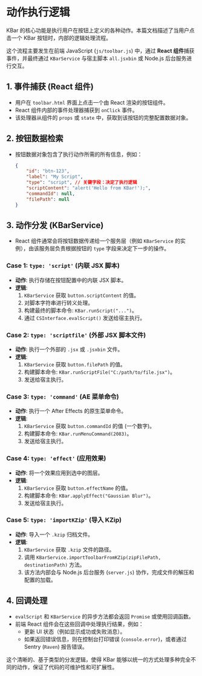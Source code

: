 # 动作执行逻辑

KBar 的核心功能是执行用户在按钮上定义的各种动作。本篇文档描述了当用户点击一个 KBar 按钮时，内部的逻辑处理流程。

这个流程主要发生在前端 JavaScript (`js/toolbar.js`) 中，通过 **React 组件**捕获事件，并最终通过 `KBarService` 与宿主脚本 `all.jsxbin` 或 Node.js 后台服务进行交互。

## 1. 事件捕获 (React 组件)

*   用户在 `toolbar.html` 界面上点击一个由 React 渲染的按钮组件。
*   React 组件内部的事件处理器捕获到 `onClick` 事件。
*   该处理器从组件的 `props` 或 `state` 中，获取到该按钮的完整配置数据对象。

## 2. 按钮数据检索

*   按钮数据对象包含了执行动作所需的所有信息，例如：
    ```json
    {
        "id": "btn-123",
        "label": "My Script",
        "type": "script", // 关键字段：决定了执行逻辑
        "scriptContent": "alert('Hello from KBar!');",
        "commandId": null,
        "filePath": null
    }
    ```

## 3. 动作分发 (KBarService)

*   React 组件通常会将按钮数据传递给一个服务层（例如 `KBarService` 的实例），由该服务层负责根据按钮的 `type` 字段来决定下一步的操作。

### Case 1: `type: 'script'` (内联 JSX 脚本)
*   **动作**: 执行存储在按钮配置中的内联 JSX 脚本。
*   **逻辑**:
    1.  `KBarService` 获取 `button.scriptContent` 的值。
    2.  对脚本字符串进行转义处理。
    3.  构建最终的脚本命令: `KBar.runScript("...")`。
    4.  通过 `CSInterface.evalScript()` 发送给宿主执行。

### Case 2: `type: 'scriptfile'` (外部 JSX 脚本文件)
*   **动作**: 执行一个外部的 `.jsx` 或 `.jsxbin` 文件。
*   **逻辑**:
    1.  `KBarService` 获取 `button.filePath` 的值。
    2.  构建脚本命令: `KBar.runScriptFile("C:/path/to/file.jsx")`。
    3.  发送给宿主执行。

### Case 3: `type: 'command'` (AE 菜单命令)
*   **动作**: 执行一个 After Effects 的原生菜单命令。
*   **逻辑**:
    1.  `KBarService` 获取 `button.commandId` 的值 (一个数字)。
    2.  构建脚本命令: `KBar.runMenuCommand(2083)`。
    3.  发送给宿主执行。

### Case 4: `type: 'effect'` (应用效果)
*   **动作**: 将一个效果应用到选中的图层。
*   **逻辑**:
    1.  `KBarService` 获取 `button.effectName` 的值。
    2.  构建脚本命令: `KBar.applyEffect("Gaussian Blur")`。
    3.  发送给宿主执行。

### Case 5: `type: 'importKZip'` (导入 KZip)
*   **动作**: 导入一个 `.kzip` 归档文件。
*   **逻辑**:
    1.  `KBarService` 获取 `.kzip` 文件的路径。
    2.  调用 `KBarService.importToolbarFromKZip(zipFilePath, destinationPath)` 方法。
    3.  该方法内部会与 Node.js 后台服务 (`server.js`) 协作，完成文件的解压和配置的加载。

## 4. 回调处理

*   `evalScript` 和 `KBarService` 的异步方法都会返回 `Promise` 或使用回调函数。
*   前端 React 组件会在这些回调中处理执行结果，例如：
    *   更新 UI 状态（例如显示成功或失败消息）。
    *   如果返回错误信息，则在控制台打印错误 (`console.error`)，或者通过 Sentry (`Raven`) 报告错误。

这个清晰的、基于类型的分发逻辑，使得 KBar 能够以统一的方式处理多种完全不同的动作，保证了代码的可维护性和可扩展性。